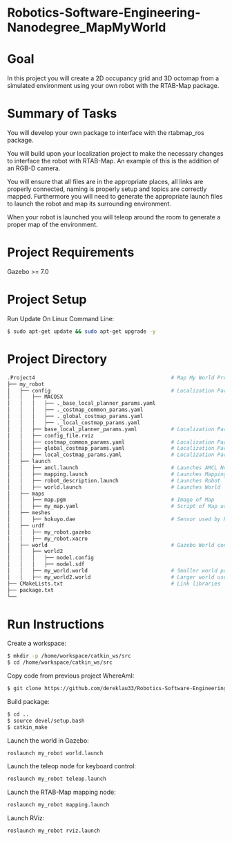 # Robotics-Software-Engineering-Nanodegree_MapMyWorld

# Goal
In this project you will create a 2D occupancy grid and 3D octomap from a simulated environment using your own robot with the RTAB-Map package.

# Summary of Tasks
You will develop your own package to interface with the rtabmap_ros package.

You will build upon your localization project to make the necessary changes to interface the robot with RTAB-Map. An example of this is the addition of an RGB-D camera.

You will ensure that all files are in the appropriate places, all links are properly connected, naming is properly setup and topics are correctly mapped. Furthermore you will need to generate the appropriate launch files to launch the robot and map its surrounding environment.

When your robot is launched you will teleop around the room to generate a proper map of the environment.

# Project Requirements
Gazebo >= 7.0  

# Project Setup
Run Update On Linux Command Line:   
```bash
$ sudo apt-get update && sudo apt-get upgrade -y
```  


# Project Directory
 ```bash
 .Project4                                            # Map My World Project  
 ├── my_robot                                          
 │   ├── config                                       # Localization Parameters
 │   │   ├── MACOSX
 │   │   │   ├── ._base_local_planner_params.yaml
 │   │   │   ├── ._costmap_common_params.yaml
 │   │   │   ├── ._global_costmap_params.yaml
 │   │   │   ├── ._local_costmap_params.yaml
 │   │   ├── base_local_planner_params.yaml           # Localization Params for Local Planner
 │   │   ├── config_file.rviz                         
 │   │   ├── costmap_common_params.yaml               # Localization Params for Common Cost Map
 │   │   ├── global_costmap_params.yaml               # Localization Params for Global Cost Map
 │   │   ├── local_costmap_params.yaml                # Localization Params for Local Cost Map
 │   ├── launch      
 │   │   ├── amcl.launch                              # Launches AMCL Node
 │   │   ├── mapping.launch                           # Launches Mapping Node
 │   │   ├── robot_description.launch                 # Launches Robot 
 │   │   ├── world.launch                             # Launches World
 │   ├── maps  
 │   │   ├── map.pgm                                  # Image of Map
 │   │   ├── my_map.yaml                              # Script of Map used by Robot
 │   ├── meshes 
 │   │   ├── hokuyo.dae                               # Sensor used by Robot
 │   ├── urdf   
 │   │   ├── my_robot.gazebo
 │   │   ├── my_robot.xacro
 │   ├── world                                        # Gazebo World containing models    
 │   │   ├── world2
 │   │   │   ├── model.config
 │   │   │   ├── model.sdf
 │   │   ├── my_world.world                           # Smaller world previously used
 │   │   ├── my_world2.world                          # Larger world used in this project
 ├── CMakeLists.txt                                   # Link libraries 
 ├── package.txt
 └──                              
```


# Run Instructions
Create a workspace:    
```bash
$ mkdir -p /home/workspace/catkin_ws/src
$ cd /home/workspace/catkin_ws/src
```   

Copy code from previous project WhereAmI:
```bash
$ git clone https://github.com/dereklau33/Robotics-Software-Engineering-Nanodegree_MapMyWorld.git
```

Build package:  
```bash
$ cd ..
$ source devel/setup.bash
$ catkin_make
```

Launch the world in Gazebo:
```bash
roslaunch my_robot world.launch
```   

Launch the teleop node for keyboard control:
```bash
roslaunch my_robot teleop.launch
```   

Launch the RTAB-Map mapping node:
```bash
roslaunch my_robot mapping.launch
```   

Launch RViz:
```bash
roslaunch my_robot rviz.launch
```   

